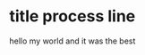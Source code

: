 <!DOCTYPE html>
<html>
<head>
<title>process title</title>
</head>
<body>


<h1>title process line</h1>
<p>hello my world and it was the best</p>
</body>
</head>

